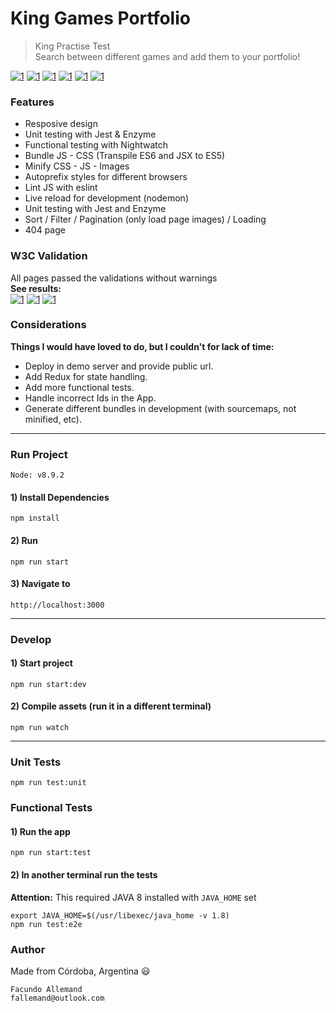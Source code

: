 # King Games Portfolio

> King Practise Test  
> Search between different games and add them to your portfolio!

[![1](https://user-images.githubusercontent.com/16105726/46624693-f6c33d00-cb07-11e8-9a95-9cbe26c46c41.png)](https://user-images.githubusercontent.com/16105726/46624805-3558f780-cb08-11e8-9da7-a8d8713a12d1.png) 
[![1](https://user-images.githubusercontent.com/16105726/46624694-f6c33d00-cb07-11e8-8d90-51190ef4de4e.png)](https://user-images.githubusercontent.com/16105726/46624806-3558f780-cb08-11e8-9e8b-9f998e49a07b.png) 
[![1](https://user-images.githubusercontent.com/16105726/46624695-f75bd380-cb07-11e8-84f3-a1bcbcc5614b.png)](https://user-images.githubusercontent.com/16105726/46624807-3558f780-cb08-11e8-985a-8ecb6ff0c362.png) 
[![1](https://user-images.githubusercontent.com/16105726/46624696-f75bd380-cb07-11e8-977c-30245228b5e5.png)](https://user-images.githubusercontent.com/16105726/46624809-35f18e00-cb08-11e8-8f76-0f349dc24e0a.png) 
[![1](https://user-images.githubusercontent.com/16105726/46624697-f75bd380-cb07-11e8-8bec-e58dafd443f3.png)](https://user-images.githubusercontent.com/16105726/46624810-35f18e00-cb08-11e8-9f66-c00818024199.png) 
[![1](https://user-images.githubusercontent.com/16105726/46624698-f75bd380-cb07-11e8-8bef-4fb7a584e624.png)](https://user-images.githubusercontent.com/16105726/46624811-35f18e00-cb08-11e8-87d6-8e07061eccf9.png) 

### Features
- Resposive design
- Unit testing with Jest & Enzyme
- Functional testing with Nightwatch
- Bundle JS - CSS (Transpile ES6 and JSX to ES5)
- Minify CSS - JS - Images
- Autoprefix styles for different browsers
- Lint JS with eslint
- Live reload for development (nodemon)
- Unit testing with Jest and Enzyme
- Sort / Filter / Pagination (only load page images) / Loading
- 404 page

### W3C Validation
All pages passed the validations without warnings  
**See results:**  
[![1](https://user-images.githubusercontent.com/16105726/46642016-33fcee80-cb4b-11e8-9702-3e6e37806a73.png)](https://user-images.githubusercontent.com/16105726/46644694-d3c07980-cb57-11e8-8966-b795e29ce465.png) 
[![1](https://user-images.githubusercontent.com/16105726/46642015-33fcee80-cb4b-11e8-8cc1-cb348f58a26a.png)](https://user-images.githubusercontent.com/16105726/46644693-d3c07980-cb57-11e8-8a14-0d95909aa8d0.png) 
[![1](https://user-images.githubusercontent.com/16105726/46642014-33fcee80-cb4b-11e8-8b1f-bf42fc2d5c6b.png)](https://user-images.githubusercontent.com/16105726/46644692-d327e300-cb57-11e8-89b6-7b1d79ebb71d.png) 


### Considerations
**Things I would have loved to do, but I couldn't for lack of time:**  
- Deploy in demo server and provide public url.
- Add Redux for state handling.  
- Add more functional tests.
- Handle incorrect Ids in the App.
- Generate different bundles in development (with sourcemaps, not minified, etc).

---
### Run Project
`Node: v8.9.2`  
#### 1) Install Dependencies
```
npm install
```
#### 2) Run
```
npm run start
```
#### 3) Navigate to
```
http://localhost:3000
```
---

### Develop
#### 1) Start project
```
npm run start:dev
```
#### 2) Compile assets (run it in a different terminal)
```
npm run watch
```

---

### Unit Tests
```
npm run test:unit
```

### Functional Tests
#### 1) Run the app
```
npm run start:test
```
#### 2) In another terminal run the tests
**Attention:** This required JAVA 8 installed with `JAVA_HOME` set
```
export JAVA_HOME=$(/usr/libexec/java_home -v 1.8)
npm run test:e2e
```


### Author
Made from Córdoba, Argentina :smiley:  
```
Facundo Allemand  
fallemand@outlook.com
``` 

